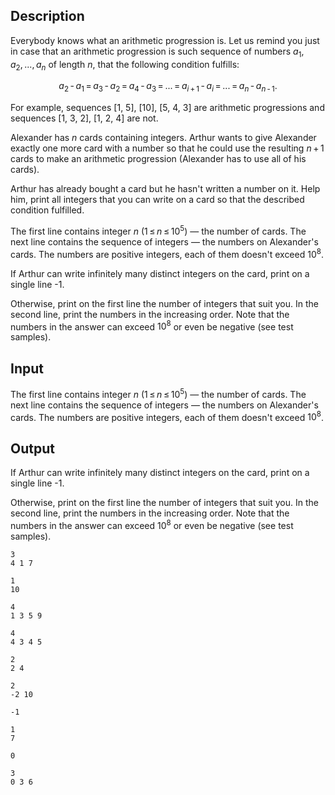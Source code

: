 ## Description

<div><p>Everybody knows what an arithmetic progression is. Let us remind you just in case that an <span class="tex-font-style-it">arithmetic progression</span> is such sequence of numbers <span class="tex-span"><i>a</i><sub class="lower-index">1</sub>, <i>a</i><sub class="lower-index">2</sub>, ..., <i>a</i><sub class="lower-index"><i>n</i></sub></span> of length <span class="tex-span"><i>n</i></span>, that the following condition fulfills: </p><center class="tex-equation"><span class="tex-span"><i>a</i><sub class="lower-index">2</sub> - <i>a</i><sub class="lower-index">1</sub> = <i>a</i><sub class="lower-index">3</sub> - <i>a</i><sub class="lower-index">2</sub> = <i>a</i><sub class="lower-index">4</sub> - <i>a</i><sub class="lower-index">3</sub> = ... = <i>a</i><sub class="lower-index"><i>i</i> + 1</sub> - <i>a</i><sub class="lower-index"><i>i</i></sub> = ... = <i>a</i><sub class="lower-index"><i>n</i></sub> - <i>a</i><sub class="lower-index"><i>n</i> - 1</sub>.</span></center><p>For example, sequences [1, 5], [10], [5, 4, 3] are arithmetic progressions and sequences [1, 3, 2], [1, 2, 4] are not.</p><p>Alexander has <span class="tex-span"><i>n</i></span> cards containing integers. Arthur wants to give Alexander exactly one more card with a number so that he could use the resulting <span class="tex-span"><i>n</i> + 1</span> cards to make an arithmetic progression (Alexander has to use all of his cards).</p><p>Arthur has already bought a card but he hasn't written a number on it. Help him, print all integers that you can write on a card so that the described condition fulfilled.</p></div><div class="input-specification"><p>The first line contains integer <span class="tex-span"><i>n</i></span> <span class="tex-span">(1 ≤ <i>n</i> ≤ 10<sup class="upper-index">5</sup>)</span> — the number of cards. The next line contains the sequence of integers — the numbers on Alexander's cards. The numbers are positive integers, each of them doesn't exceed <span class="tex-span">10<sup class="upper-index">8</sup></span>.</p></div><div class="output-specification"><p>If Arthur can write infinitely many distinct integers on the card, print on a single line -1.</p><p>Otherwise, print on the first line the number of integers that suit you. In the second line, print the numbers in the increasing order. Note that the numbers in the answer can exceed <span class="tex-span">10<sup class="upper-index">8</sup></span> or even be negative (see test samples).</p></div>

## Input

<p>The first line contains integer <span class="tex-span"><i>n</i></span> <span class="tex-span">(1 ≤ <i>n</i> ≤ 10<sup class="upper-index">5</sup>)</span> — the number of cards. The next line contains the sequence of integers — the numbers on Alexander's cards. The numbers are positive integers, each of them doesn't exceed <span class="tex-span">10<sup class="upper-index">8</sup></span>.</p>

## Output

<p>If Arthur can write infinitely many distinct integers on the card, print on a single line -1.</p><p>Otherwise, print on the first line the number of integers that suit you. In the second line, print the numbers in the increasing order. Note that the numbers in the answer can exceed <span class="tex-span">10<sup class="upper-index">8</sup></span> or even be negative (see test samples).</p>





```input1
3
4 1 7

```




```input2
1
10

```




```input3
4
1 3 5 9

```




```input4
4
4 3 4 5

```




```input5
2
2 4

```




```output1
2
-2 10

```




```output2
-1

```




```output3
1
7

```




```output4
0

```




```output5
3
0 3 6

```


